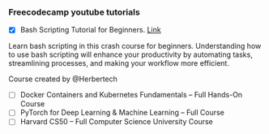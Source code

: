 ### Freecodecamp youtube tutorials
- [x] Bash Scripting Tutorial for Beginners. [Link](https://www.youtube.com/watch?v=tK9Oc6AEnR4)

Learn bash scripting in this crash course for beginners. Understanding how to use bash scripting will enhance your productivity by automating tasks, streamlining processes, and making your workflow more efficient.

Course created by @Herbertech 

- [ ] Docker Containers and Kubernetes Fundamentals – Full Hands-On Course
- [ ] PyTorch for Deep Learning & Machine Learning – Full Course
- [ ] Harvard CS50 – Full Computer Science University Course

